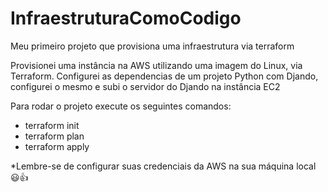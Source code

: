 # InfraestruturaComoCodigo
Meu primeiro projeto que provisiona uma infraestrutura via terraform 

Provisionei uma instância na AWS utilizando uma imagem do Linux, via Terraform.
Configurei as dependencias de um projeto Python com Djando, configurei o mesmo e subi o servidor do Djando na instância EC2

Para rodar o projeto execute os seguintes comandos: 
- terraform init
- terraform plan
- terraform apply 

*Lembre-se de configurar suas credenciais da AWS na sua máquina local 😃👍
